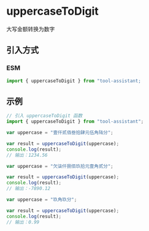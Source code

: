 # uppercaseToDigit

大写金额转换为数字

## 引入方式

<!-- ### CJS

```javascript
const { uppercaseToDigit } = require("tool-assistant");
``` -->

### ESM

```javascript
import { uppercaseToDigit } from "tool-assistant;
```

## 示例

```javascript
// 引入 uppercaseToDigit 函数
import { uppercaseToDigit } from "tool-assistant";

var uppercase = "壹仟贰佰叁拾肆元伍角陆分";

var result = uppercaseToDigit(uppercase);
console.log(result);
// 输出：1234.56

var uppercase = "欠柒仟捌佰玖拾元壹角贰分";

var result = uppercaseToDigit(uppercase);
console.log(result);
// 输出：-7890.12

var uppercase = "玖角玖分";

var result = uppercaseToDigit(uppercase);
console.log(result);
// 输出：0.99
```
